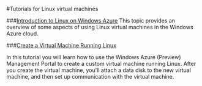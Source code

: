 #Tutorials for Linux virtual machines

<div chunk="../../shared/chunks/disclaimer.md" />

###[Introduction to Linux on Windows Azure](./intro-to-linux.md)
This topic provides an overview of some aspects of using Linux virtual machines in the Windows Azure cloud. 

###[Create a Virtual Machine Running Linux](./virtual-machine-from-gallery.md)

In this tutorial you will learn how to use the Windows Azure (Preview) Management Portal to create a custom virtual machine running Linux.  After you create the virtual machine, you'll attach a data disk to the new virtual machine, and then set up communication with the virtual machine. 